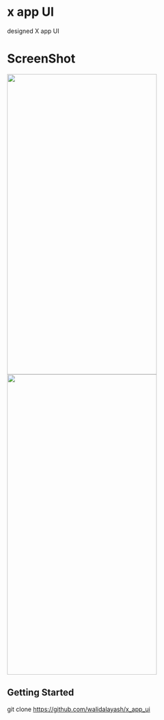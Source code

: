 # x app UI

designed X app UI

# ScreenShot
<img src="https://github.com/walidalayash/x_app_ui/assets/83910549/1206f2ab-3b16-4f90-af17-5b082092a4aa" width="350" height="700">
<img src="https://github.com/walidalayash/x_app_ui/assets/83910549/64823e9f-c09f-4ced-be55-07153370fdbd" width="350" height="700">


## Getting Started
git clone https://github.com/walidalayash/x_app_ui

